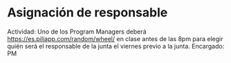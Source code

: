 # Asignación de responsable

Actividad: Uno de los Program Managers deberá https://es.piliapp.com/random/wheel/ en clase antes de las 8pm para elegir quién será el responsable de la junta el viernes previo a la junta.
Encargado: PM